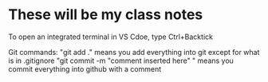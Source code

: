 # These will be my class notes

To open an integrated terminal in VS Cdoe, type Ctrl+Backtick

Git commands:
"git add ." means you add everything into git except for what is in .gitignore
"git commit -m "comment inserted here" " means you commit everything into github with a comment